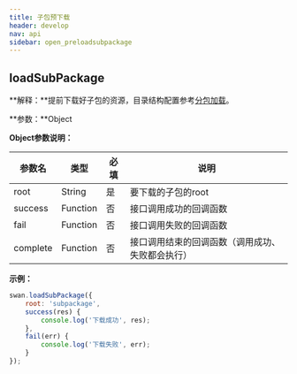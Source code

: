 ```yaml
---
title: 子包预下载
header: develop
nav: api
sidebar: open_preloadsubpackage
---
```


loadSubPackage
---

**解释：**提前下载好子包的资源，目录结构配置参考[分包加载](https://smartprogram.baidu.com/docs/develop/framework/subpackages/)。

**参数：**Object

**Object参数说明：**

|参数名 |类型  |必填  |说明|
|---- | ---- | ---- |---- |
|root | String | 是 | 要下载的子包的root |
|success | Function |  否  | 接口调用成功的回调函数|
|fail   | Function  |  否  | 接口调用失败的回调函数|
|complete  |  Function  |  否 |  接口调用结束的回调函数（调用成功、失败都会执行）|

**示例：**
```js
swan.loadSubPackage({
    root: 'subpackage',
    success(res) {
        console.log('下载成功', res);
    },
    fail(err) {
        console.log('下载失败', err);
    }
});
```
